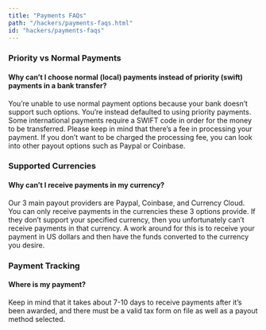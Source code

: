 ```yaml
---
title: "Payments FAQs"
path: "/hackers/payments-faqs.html"
id: "hackers/payments-faqs"
---
```


### Priority vs Normal Payments
#### Why can’t I choose normal (local) payments instead of priority (swift) payments in a bank transfer?

You’re unable to use normal payment options because your bank doesn’t support such options. You’re instead defaulted to using priority payments. Some international payments require a SWIFT code in order for the money to be transferred. Please keep in mind that there’s a fee in processing your payment. If you don’t want to be charged the processing fee, you can look into other payout options such as Paypal or Coinbase. 

### Supported Currencies
#### Why can’t I receive payments in my currency?
Our 3 main payout providers are Paypal, Coinbase, and Currency Cloud. You can only receive payments in the currencies these 3 options provide. If they don’t support your specified currency, then you unfortunately can’t receive payments in that currency. A work around for this is to receive your payment in US dollars and then have the funds converted to the currency you desire. 

### Payment Tracking
#### Where is my payment?
Keep in mind that it takes about 7-10 days to receive payments after it’s been awarded, and there must be a valid tax form on file as well as a payout method selected.

